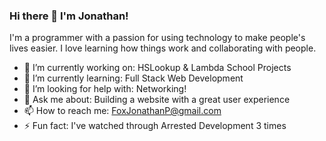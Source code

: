 ### Hi there 👋 I'm Jonathan!
I'm a programmer with a passion for using technology to make people's lives easier. I love learning how things work and collaborating with people.

<!--
**jfox16/jfox16** is a ✨ _special_ ✨ repository because its `README.md` (this file) appears on your GitHub profile.
-->

- 🔭 I’m currently working on: HSLookup & Lambda School Projects
- 🌱 I’m currently learning: Full Stack Web Development
- 🤔 I’m looking for help with: Networking!
- 💬 Ask me about: Building a website with a great user experience
- 📫 How to reach me: FoxJonathanP@gmail.com
- ⚡ Fun fact: I've watched through Arrested Development 3 times
